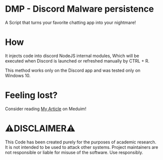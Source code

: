 # DMP - Discord Malware persistence
A Script that turns your favorite chatting app into your nightmare!

# How 
It injects code into discord NodeJS internal modules, Which will be executed when Discord is launched or refreshed manually by CTRL + R.

This method works only on the Discord app and was tested only on Windows 10.
# Feeling lost?
Consider reading [My Article](https://0mrr00t0.medium.com/malware-persistence-using-discord-1928760532b7) on Meduim!
# ⚠️DISCLAIMER⚠️
This  Code has been created purely for the purposes of academic research. It is not intended to be used to attack other systems. Project maintainers are not responsible or liable for misuse of the software. Use responsibly.
